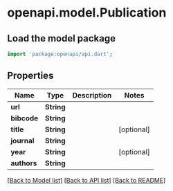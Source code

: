 # openapi.model.Publication

## Load the model package
```dart
import 'package:openapi/api.dart';
```

## Properties
Name | Type | Description | Notes
------------ | ------------- | ------------- | -------------
**url** | **String** |  | 
**bibcode** | **String** |  | 
**title** | **String** |  | [optional] 
**journal** | **String** |  | 
**year** | **String** |  | [optional] 
**authors** | **String** |  | 

[[Back to Model list]](../README.md#documentation-for-models) [[Back to API list]](../README.md#documentation-for-api-endpoints) [[Back to README]](../README.md)



